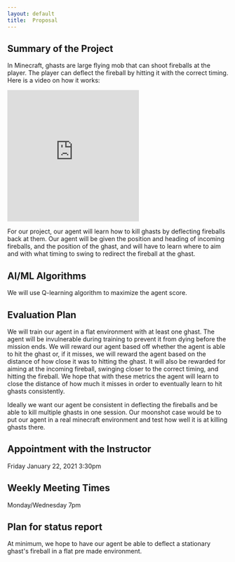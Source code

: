 ```yaml
---
layout: default
title:  Proposal
---
```


## Summary of the Project

In Minecraft, ghasts are large flying mob that can shoot fireballs at the player. The player can deflect the fireball by hitting it with the correct timing. Here is a video on how it works:

<iframe class="youtube" height="300" src="https://www.youtube.com/embed/sMioimZS_gY" frameborder="0" allow="accelerometer; autoplay; clipboard-write; encrypted-media; gyroscope; picture-in-picture" allowfullscreen></iframe>

For our project, our agent will learn how to kill ghasts by deflecting fireballs back at them. Our agent will be given the position and heading of incoming fireballs, and the position of the ghast, and will have to learn where to aim and with what timing to swing to redirect the fireball at the ghast. 

## AI/ML Algorithms

We will use Q-learning algorithm to maximize the agent score.

## Evaluation Plan

We will train our agent in a flat environment with at least one ghast. The agent will be invulnerable during training to prevent it from dying before the mission ends. We will reward our agent based off whether the agent is able to hit the ghast or, if it misses, we will reward the agent based on the distance of how close it was to hitting the ghast. It will also be rewarded for aiming at the incoming fireball, swinging closer to the correct timing, and hitting the fireball. We hope that with these metrics the agent will learn to close the distance of how much it misses in order to eventually learn to hit ghasts consistently.

Ideally we want our agent be consistent in deflecting the fireballs and be able to kill multiple ghasts in one session. Our moonshot case would be to put our agent in a real minecraft environment and test how well it is at killing ghasts there.

## Appointment with the Instructor

Friday January 22, 2021 3:30pm 

## Weekly Meeting Times

Monday/Wednesday 7pm

## Plan for status report

At minimum, we hope to have our agent be able to deflect a stationary ghast's fireball in a flat pre made environment. 
